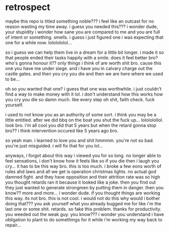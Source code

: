 # retrospect

maybe this repo is titled something noble???  i feel like an outcast for no reason wasting my time away.  i guess you needed this???  i wonder dude, your stupidity i wonder how sane you are compared to me and you are full of intent or something.  smells.  i guess i just figured one i was expecting that one for a while now.  lololololol...

so i guess we can help them live in a dream for a little bit longer.  i made it so that people ended their tasks happily with a smile.  does it feel better bro?  who's gonna honour it??  only things i think of are worth shit bro.  cause this one you have me under siege.  and i have you in calvary charge out the castle gates.  and then you cry you die and then we are here where we used to be...

oh so you wanted that one?  i guess that one was worthwhile.  i just couldn't find a way to make money with it lol.  i don't understand how this works how you cry you die so damn much.  like every step oh shit, faith check.  fuck yourself.

i used to not know you as an authority of some sort.  i think you may be a little entitled.  after we did bbq on the boat you shut the fuck up...  lolololollol.  look bro.  i'm all cool you did that 5 years but when the retard gonna stop bro??  i think intervention occured like 5 years ago bro.  

so yeah man. i learned to love you and shit  hmmmm.  you're not so bad.  you're just misguided.  i will fix that for you lol...

anyways, i forgot about this way i viewed you for so long.  no longer able to feel sensations, i don't know how it feels like so if you die then i laugh you cry...  it has to be this way bro.  this is too much.  i broke a few eons worth of rules ahd laws and all we get is operation christmas lights.  no actual god damned fight.  and they have opposition and their attrition rate was so high you thought retards ran it because it looked like a joke.  then you find out they just wanted to generate strongmen by putting them in danger.  then you know?? more and more... i wonder dude.  if you thought things are working this way.  its not bro.  this is not cool.  i would not do this why would i bother doing that???  you ask yourself what you already bugged me for like i'm the last one or some shit.  retards.  so fake this problem.  thanks for productivity. you weeded out the weak guy.  you know???  i wonder you understand i have obligation to plant to do somethings for it while i'm working my way back to repair...
